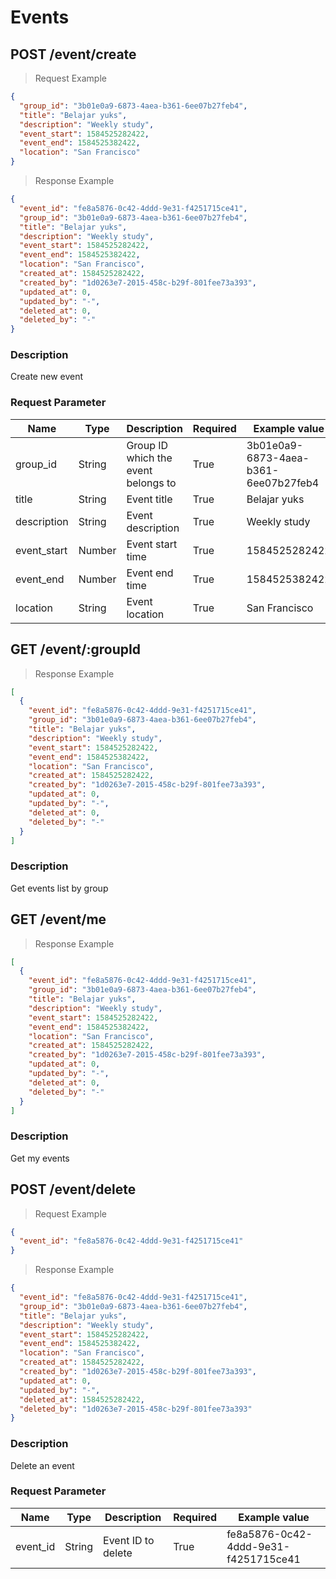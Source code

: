 # Events

## POST /event/create

> Request Example

```json
{
  "group_id": "3b01e0a9-6873-4aea-b361-6ee07b27feb4",
  "title": "Belajar yuks",
  "description": "Weekly study",
  "event_start": 1584525282422,
  "event_end": 1584525382422,
  "location": "San Francisco"
}
```

> Response Example

```json
{
  "event_id": "fe8a5876-0c42-4ddd-9e31-f4251715ce41",
  "group_id": "3b01e0a9-6873-4aea-b361-6ee07b27feb4",
  "title": "Belajar yuks",
  "description": "Weekly study",
  "event_start": 1584525282422,
  "event_end": 1584525382422,
  "location": "San Francisco",
  "created_at": 1584525282422,
  "created_by": "1d0263e7-2015-458c-b29f-801fee73a393",
  "updated_at": 0,
  "updated_by": "-",
  "deleted_at": 0,
  "deleted_by": "-"
}
```

### Description

Create new event

### Request Parameter

| Name        | Type   | Description                         | Required | Example value                        |
| ----------- | ------ | ----------------------------------- | -------- | ------------------------------------ |
| group_id    | String | Group ID which the event belongs to | True     | 3b01e0a9-6873-4aea-b361-6ee07b27feb4 |
| title       | String | Event title                         | True     | Belajar yuks                         |
| description | String | Event description                   | True     | Weekly study                         |
| event_start | Number | Event start time                    | True     | 1584525282422                        |
| event_end   | Number | Event end time                      | True     | 1584525382422                        |
| location    | String | Event location                      | True     | San Francisco                        |

## GET /event/:groupId

> Response Example

```json
[
  {
    "event_id": "fe8a5876-0c42-4ddd-9e31-f4251715ce41",
    "group_id": "3b01e0a9-6873-4aea-b361-6ee07b27feb4",
    "title": "Belajar yuks",
    "description": "Weekly study",
    "event_start": 1584525282422,
    "event_end": 1584525382422,
    "location": "San Francisco",
    "created_at": 1584525282422,
    "created_by": "1d0263e7-2015-458c-b29f-801fee73a393",
    "updated_at": 0,
    "updated_by": "-",
    "deleted_at": 0,
    "deleted_by": "-"
  }
]
```

### Description

Get events list by group

## GET /event/me

> Response Example

```json
[
  {
    "event_id": "fe8a5876-0c42-4ddd-9e31-f4251715ce41",
    "group_id": "3b01e0a9-6873-4aea-b361-6ee07b27feb4",
    "title": "Belajar yuks",
    "description": "Weekly study",
    "event_start": 1584525282422,
    "event_end": 1584525382422,
    "location": "San Francisco",
    "created_at": 1584525282422,
    "created_by": "1d0263e7-2015-458c-b29f-801fee73a393",
    "updated_at": 0,
    "updated_by": "-",
    "deleted_at": 0,
    "deleted_by": "-"
  }
]
```

### Description

Get my events

## POST /event/delete

> Request Example

```json
{
  "event_id": "fe8a5876-0c42-4ddd-9e31-f4251715ce41"
}
```

> Response Example

```json
{
  "event_id": "fe8a5876-0c42-4ddd-9e31-f4251715ce41",
  "group_id": "3b01e0a9-6873-4aea-b361-6ee07b27feb4",
  "title": "Belajar yuks",
  "description": "Weekly study",
  "event_start": 1584525282422,
  "event_end": 1584525382422,
  "location": "San Francisco",
  "created_at": 1584525282422,
  "created_by": "1d0263e7-2015-458c-b29f-801fee73a393",
  "updated_at": 0,
  "updated_by": "-",
  "deleted_at": 1584525282422,
  "deleted_by": "1d0263e7-2015-458c-b29f-801fee73a393"
}
```

### Description

Delete an event

### Request Parameter

| Name     | Type   | Description        | Required | Example value                        |
| -------- | ------ | ------------------ | -------- | ------------------------------------ |
| event_id | String | Event ID to delete | True     | fe8a5876-0c42-4ddd-9e31-f4251715ce41 |
